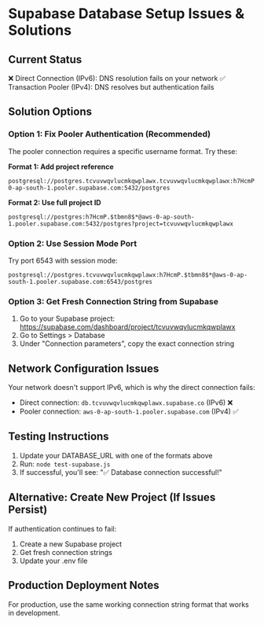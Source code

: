 # Supabase Database Setup Issues & Solutions

## Current Status
❌ Direct Connection (IPv6): DNS resolution fails on your network
✅ Transaction Pooler (IPv4): DNS resolves but authentication fails

## Solution Options

### Option 1: Fix Pooler Authentication (Recommended)
The pooler connection requires a specific username format. Try these:

**Format 1: Add project reference**
```
postgresql://postgres.tcvuvwqvlucmkqwplawx.tcvuvwqvlucmkqwplawx:h7HcmP.$tbmn8$*@aws-0-ap-south-1.pooler.supabase.com:5432/postgres
```

**Format 2: Use full project ID**
```
postgresql://postgres:h7HcmP.$tbmn8$*@aws-0-ap-south-1.pooler.supabase.com:5432/postgres?project=tcvuvwqvlucmkqwplawx
```

### Option 2: Use Session Mode Port
Try port 6543 with session mode:
```
postgresql://postgres.tcvuvwqvlucmkqwplawx:h7HcmP.$tbmn8$*@aws-0-ap-south-1.pooler.supabase.com:6543/postgres
```

### Option 3: Get Fresh Connection String from Supabase
1. Go to your Supabase project: https://supabase.com/dashboard/project/tcvuvwqvlucmkqwplawx
2. Go to Settings > Database
3. Under "Connection parameters", copy the exact connection string

## Network Configuration Issues

Your network doesn't support IPv6, which is why the direct connection fails:
- Direct connection: `db.tcvuvwqvlucmkqwplawx.supabase.co` (IPv6) ❌
- Pooler connection: `aws-0-ap-south-1.pooler.supabase.com` (IPv4) ✅

## Testing Instructions

1. Update your DATABASE_URL with one of the formats above
2. Run: `node test-supabase.js`
3. If successful, you'll see: "✅ Database connection successful!"

## Alternative: Create New Project (If Issues Persist)

If authentication continues to fail:
1. Create a new Supabase project
2. Get fresh connection strings
3. Update your .env file

## Production Deployment Notes

For production, use the same working connection string format that works in development.